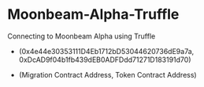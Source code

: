 # Moonbeam-Alpha-Truffle
Connecting to Moonbeam Alpha using Truffle

- (0x4e44e30353111D4Eb1712bD53044620736dE9a7a, 0xDcAD9f04b1fb439dEB0ADFDdd71271D183191d70)

- (Migration Contract Address, Token Contract Address)
